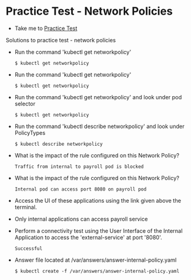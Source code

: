 # Practice Test - Network Policies
  - Take me to [Practice Test](https://kodekloud.com/courses/539883/lectures/9816676)

Solutions to practice test - network policies
- Run the command 'kubectl get networkpolicy'
  ```
  $ kubectl get networkpolicy
  ```
- Run the command 'kubectl get networkpolicy'
  ```
  $ kubectl get networkpolicy
  ```
- Run the command 'kubectl get networkpolicy' and look under pod selector
  ```
  $ kubectl get networkpolicy
  ```
- Run the command 'kubectl describe networkpolicy' and look under PolicyTypes
  ```
  $ kubectl describe networkpolicy
  ```
- What is the impact of the rule configured on this Network Policy?
  ```
  Traffic from internal to payroll pod is blocked
  ```
- What is the impact of the rule configured on this Network Policy?
  ```
  Internal pod can access port 8080 on payroll pod
  ```
- Access the UI of these applications using the link given above the terminal.

- Only internal applications can access payroll service

- Perform a connectivity test using the User Interface of the Internal Application to access the 'external-service' at port '8080'.
  ```
  Successful
  ```
- Answer file located at /var/answers/answer-internal-policy.yaml
  ```
  $ kubectl create -f /var/answers/answer-internal-policy.yaml
  ```
  

